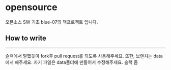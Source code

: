 # opensource
오픈소스 SW 기초 blue-07의 책프로젝트 입니다.
## How to write
---
슬랙에서 말했듯이 fork후 pull request를 되도록 사용해주세요.
또한, 브랜치는 data에서 해주세요.
자기 파일은 data폴더에 만들어서 수정해주세요.
슬랙 좀 
